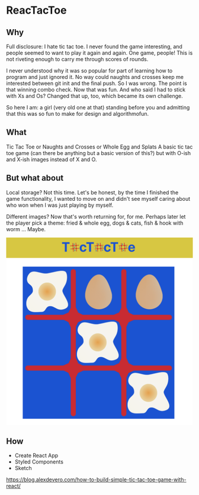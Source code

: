 # ReacTacToe 

## Why
Full disclosure: I hate tic tac toe. I never found the game interesting, and people seemed to want to play it again and again. One game, people! This is not riveting enough to carry me through scores of rounds. 

I never understood why it was so popular for part of learning how to program and just ignored it. No way could naughts and crosses keep me interested between git init and the final push. So I was wrong. The point is that winning combo check. Now that was fun. And who said I had to stick with Xs and Os? Changed that up, too, which became its own challenge.

So here I am: a girl (very old one at that) standing before you and admitting that this was so fun to make for design and algorithmofun. 

## What
Tic Tac Toe or Naughts and Crosses or Whole Egg and Splats
A basic tic tac toe game (can there be anything but a basic version of this?) but with O-ish and X-ish images instead of X and O. 

## But what about
Local storage? Not this time. Let's be honest, by the time I finished the game functionality, I wanted to move on and didn't see myself caring about who won when I was just playing by myself. 

Different images? Now that's worth returning for, for me. Perhaps later let the player pick a theme: fried & whole egg, dogs & cats, fish & hook with worm ... Maybe.

![Tic tac toe board with eggs](./src/tictactoe.png)
## How
* Create React App
* Styled Components
* Sketch


https://blog.alexdevero.com/how-to-build-simple-tic-tac-toe-game-with-react/
